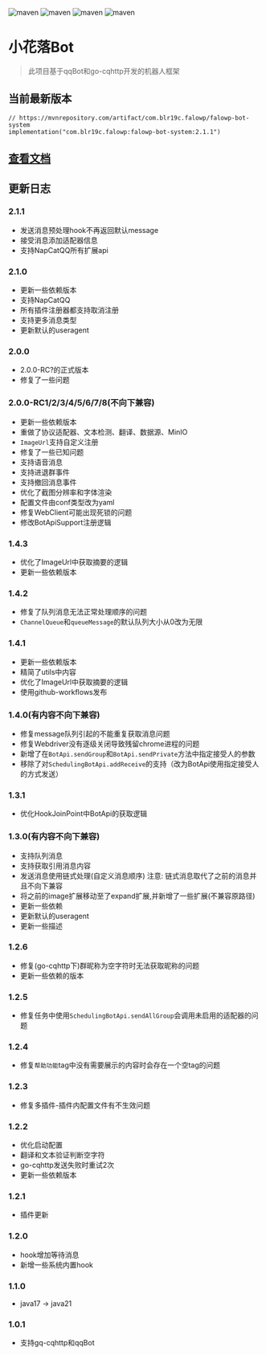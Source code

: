 ![maven](https://img.shields.io/badge/Kotlin-2.0.0-blue.svg)
![maven](https://img.shields.io/badge/Ktor-3.0.0-a.svg)
![maven](https://img.shields.io/badge/go--cqhttp-1.2.0-red)
![maven](https://img.shields.io/badge/qq-bot-red)

# 小花落Bot

> 此项目基于qqBot和go-cqhttp开发的机器人框架

## 当前最新版本

```
// https://mvnrepository.com/artifact/com.blr19c.falowp/falowp-bot-system
implementation("com.blr19c.falowp:falowp-bot-system:2.1.1")
```

## [查看文档](https://falowp.blr19c.com)

## 更新日志

### 2.1.1

* 发送消息预处理hook不再返回默认message
* 接受消息添加适配器信息
* 支持NapCatQQ所有扩展api

### 2.1.0

* 更新一些依赖版本
* 支持NapCatQQ
* 所有插件注册器都支持取消注册
* 支持更多消息类型
* 更新默认的useragent

### 2.0.0

* 2.0.0-RC?的正式版本
* 修复了一些问题

### 2.0.0-RC1/2/3/4/5/6/7/8(不向下兼容)

* 更新一些依赖版本
* 重做了协议适配器、文本检测、翻译、数据源、MinIO
* `ImageUrl`支持自定义注册
* 修复了一些已知问题
* 支持语音消息
* 支持进退群事件
* 支持撤回消息事件
* 优化了截图分辨率和字体渲染
* 配置文件由conf类型改为yaml
* 修复WebClient可能出现死锁的问题
* 修改BotApiSupport注册逻辑

### 1.4.3

* 优化了ImageUrl中获取摘要的逻辑
* 更新一些依赖版本

### 1.4.2

* 修复了队列消息无法正常处理顺序的问题
* `ChannelQueue`和`queueMessage`的默认队列大小从0改为无限

### 1.4.1

* 更新一些依赖版本
* 精简了utils中内容
* 优化了ImageUrl中获取摘要的逻辑
* 使用github-workflows发布

### 1.4.0(有内容不向下兼容)

* 修复message队列引起的不能重复获取消息问题
* 修复Webdriver没有逐级关闭导致残留chrome进程的问题
* 新增了在`BotApi.sendGroup`和`BotApi.sendPrivate`方法中指定接受人的参数
* 移除了对`SchedulingBotApi.addReceive`的支持（改为BotApi使用指定接受人的方式发送）

### 1.3.1

* 优化HookJoinPoint中BotApi的获取逻辑

### 1.3.0(有内容不向下兼容)

* 支持队列消息
* 支持获取引用消息内容
* 发送消息使用链式处理(自定义消息顺序) 注意: 链式消息取代了之前的消息并且不向下兼容
* 将之前的image扩展移动至了expand扩展,并新增了一些扩展(不兼容原路径)
* 更新一些依赖
* 更新默认的useragent
* 更新一些描述

### 1.2.6

* 修复(go-cqhttp下)群昵称为空字符时无法获取昵称的问题
* 更新一些依赖的版本

### 1.2.5

* 修复任务中使用`SchedulingBotApi.sendAllGroup`会调用未启用的适配器的问题

### 1.2.4

* 修复`帮助功能`tag中没有需要展示的内容时会存在一个空tag的问题

### 1.2.3

* 修复多插件-插件内配置文件有不生效问题

### 1.2.2

* 优化启动配置
* 翻译和文本验证判断空字符
* go-cqhttp发送失败时重试2次
* 更新一些依赖版本

### 1.2.1

* 插件更新

### 1.2.0

* hook增加等待消息
* 新增一些系统内置hook

### 1.1.0

* java17 -> java21

### 1.0.1

* 支持gq-cqhttp和qqBot
